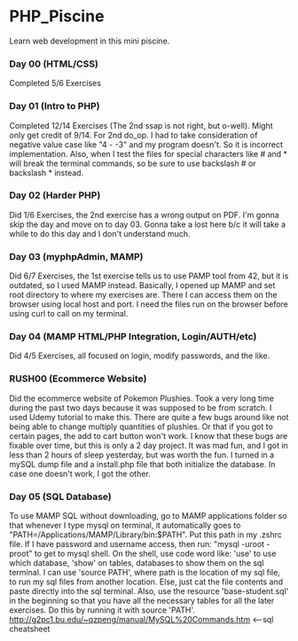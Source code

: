 # PHP_Piscine
Learn web development in this mini piscine.

### Day 00 (HTML/CSS)
Completed 5/6 Exercises

### Day 01 (Intro to PHP)
Completed 12/14 Exercises (The 2nd ssap is not right, but o-well). Might only
get credit of 9/14. For 2nd do_op. I had to take consideration of negative value
case like "4 - -3" and my program doesn't. So it is incorrect implementation.
Also, when I test the files for special characters like # and * will break the
terminal commands, so be sure to use backslash # or backslash * instead.

### Day 02 (Harder PHP)
Did 1/6 Exercises, the 2nd exercise has a wrong output on PDF. I'm gonna skip
the day and move on to day 03. Gonna take a lost here b/c it will take a while
to do this day and I don't understand much.

### Day 03 (myphpAdmin, MAMP)
Did 6/7 Exercises, the 1st exercise tells us to use PAMP tool from 42, but it is
outdated, so I used MAMP instead. Basically, I opened up MAMP and set root directory
to where my exercises are. There I can access them on the browser using local host
and port. I need the files run on the browser before using curl to call on my terminal.

### Day 04 (MAMP HTML/PHP Integration, Login/AUTH/etc)
Did 4/5 Exercises, all focused on login, modify passwords, and the like.

### RUSH00 (Ecommerce Website)
Did the ecommerce website of Pokemon Plushies. Took a very long time during the past two
days because it was supposed to be from scratch. I used Udemy tutorial to make this. There are
quite a few bugs around like not being able to change multiply quantities of plushies. Or that
if you got to certain pages, the add to cart button won't work. I know that these bugs are fixable
over time, but this is only a 2 day project. It was mad fun, and I got in less than 2 hours
of sleep yesterday, but was worth the fun. I turned in a mySQL dump file and a install.php file that
both initialize the database. In case one doesn't work, I got the other.

### Day 05 (SQL Database)
To use MAMP SQL without downloading, go to MAMP applications folder so that whenever I type mysql on terminal,
it automatically goes to "PATH=/Applications/MAMP/Library/bin:$PATH". Put this path in my .zshrc file.
If I have password and username access, then run: "mysql -uroot -proot" to get to mysql shell.
On the shell, use code word like: 'use' to use which database, 'show' on tables, databases to show them on the
sql terminal. I can use 'source PATH', where path is the location of my sql file, to run my sql files from
another location. Else, just cat the file contents and paste directly into the sql terminal.
Also, use the resource 'base-student.sql' in the beginning so that you have all the necessary tables for all the
later exercises. Do this by running it with source 'PATH'.\
http://g2pc1.bu.edu/~qzpeng/manual/MySQL%20Commands.htm  <--sql cheatsheet
